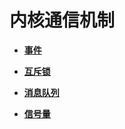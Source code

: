 # 内核通信机制



- **[事件](kernel-mini-basic-ipc-event.md)**

- **[互斥锁](kernel-mini-basic-ipc-mutex.md)**

- **[消息队列](kernel-mini-basic-ipc-queue.md)**

- **[信号量](kernel-mini-basic-ipc-sem.md)**